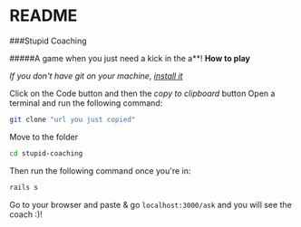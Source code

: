 # README

###Stupid Coaching

#####A game when you just need a kick in the a\*\*!
**How to play**

*If you don't have git on your machine, [install it](https://docs.github.com/en/free-pro-team@latest/github/getting-started-with-github/set-up-git)*

Click on the Code button and then the *copy to clipboard* button
Open a terminal and run the following command:
```bash
git clone "url you just copied"
```
Move to the folder
```bash
cd stupid-coaching
```
Then run the following command once you're in:
```bash
rails s
```
Go to your browser and paste & go `localhost:3000/ask` and you will see the coach :)!
